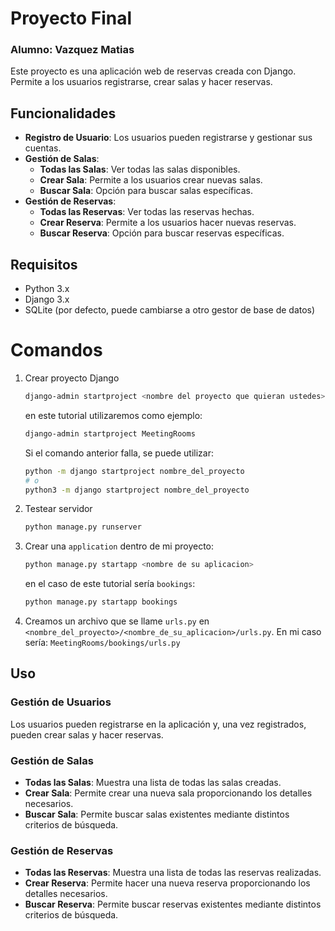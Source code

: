 # Proyecto Final

### Alumno: Vazquez Matias

Este proyecto es una aplicación web de reservas creada con Django. Permite a los usuarios registrarse, crear salas y hacer reservas.

## Funcionalidades

- **Registro de Usuario**: Los usuarios pueden registrarse y gestionar sus cuentas.
- **Gestión de Salas**:
  - **Todas las Salas**: Ver todas las salas disponibles.
  - **Crear Sala**: Permite a los usuarios crear nuevas salas.
  - **Buscar Sala**: Opción para buscar salas específicas.
- **Gestión de Reservas**:
  - **Todas las Reservas**: Ver todas las reservas hechas.
  - **Crear Reserva**: Permite a los usuarios hacer nuevas reservas.
  - **Buscar Reserva**: Opción para buscar reservas específicas.

## Requisitos

- Python 3.x
- Django 3.x
- SQLite (por defecto, puede cambiarse a otro gestor de base de datos)

# Comandos

1. Crear proyecto Django
    ```bash
    django-admin startproject <nombre del proyecto que quieran ustedes>
    ```
    en este tutorial utilizaremos como ejemplo:
    ```bash
    django-admin startproject MeetingRooms
    ```

    Si el comando anterior falla, se puede utilizar:

    ```bash
    python -m django startproject nombre_del_proyecto
    # o
    python3 -m django startproject nombre_del_proyecto
    ```
2. Testear servidor
    ```bash
    python manage.py runserver
    ```
3. Crear una `application` dentro de mi proyecto:
    ```bash
    python manage.py startapp <nombre de su aplicacion>
    ```
    en el caso de este tutorial sería `bookings`:
    ```bash
    python manage.py startapp bookings
    ```
4. Creamos un archivo que se llame `urls.py` en `<nombre_del_proyecto>/<nombre_de_su_aplicacion>/urls.py`. En mi caso sería: `MeetingRooms/bookings/urls.py`



## Uso

### Gestión de Usuarios

Los usuarios pueden registrarse en la aplicación y, una vez registrados, pueden crear salas y hacer reservas. 

### Gestión de Salas

- **Todas las Salas**: Muestra una lista de todas las salas creadas.
- **Crear Sala**: Permite crear una nueva sala proporcionando los detalles necesarios.
- **Buscar Sala**: Permite buscar salas existentes mediante distintos criterios de búsqueda.

### Gestión de Reservas

- **Todas las Reservas**: Muestra una lista de todas las reservas realizadas.
- **Crear Reserva**: Permite hacer una nueva reserva proporcionando los detalles necesarios.
- **Buscar Reserva**: Permite buscar reservas existentes mediante distintos criterios de búsqueda.

